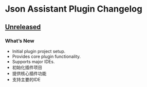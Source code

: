 # Json Assistant Plugin Changelog

## [Unreleased]

### What’s New

 - Initial plugin project setup.
 - Provides core plugin functionality.
 - Supports major IDEs.
 - 初始化插件项目
 - 提供核心插件功能
 - 支持主要的IDE





[Unreleased]: https://github.com/MemoryZy/Json-Assistant/compare/v1.0.0...HEAD
